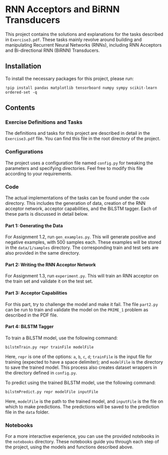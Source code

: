 RNN Acceptors and BiRNN Transducers
===================================

This project contains the solutions and explanations for the tasks described in `Exercise3.pdf`. These tasks mainly revolve around building and manipulating Recurrent Neural Networks (RNNs), including RNN Acceptors and Bi-directional RNN (BiRNN) Transducers.

Installation
------------

To install the necessary packages for this project, please run:

`!pip install pandas matplotlib tensorboard numpy sympy scikit-learn ordered-set -q`

Contents
--------

### Exercise Definitions and Tasks

The definitions and tasks for this project are described in detail in the `Exercise3.pdf` file. You can find this file in the root directory of the project.

### Configurations

The project uses a configuration file named `config.py` for tweaking the parameters and specifying directories. Feel free to modify this file according to your requirements.

### Code

The actual implementations of the tasks can be found under the `code` directory. This includes the generation of data, creation of the RNN acceptor network, acceptor capabilities, and the BiLSTM tagger. Each of these parts is discussed in detail below.

#### Part 1: Generating the Data

For Assignment 1.2, run `gen_examples.py`. This will generate positive and negative examples, with 500 samples each. These examples will be stored in the `data/1/samples` directory. The corresponding train and test sets are also provided in the same directory.

#### Part 2: Writing the RNN Acceptor Network

For Assignment 1.3, run `experiment.py`. This will train an RNN acceptor on the train set and validate it on the test set.

#### Part 3: Acceptor Capabilities

For this part, try to challenge the model and make it fail. The file `part2.py` can be run to train and validate the model on the `PRIME_1` problem as described in the PDF file.

#### Part 4: BiLSTM Tagger

To train a BiLSTM model, use the following command:

`bilstmTrain.py repr trainFile modelFile`

Here, `repr` is one of the options: `a`, `b`, `c`, `d`; `trainFile` is the input file for training (expected to have a space delimiter); and `modelFile` is the directory to save the trained model. This process also creates dataset wrappers in the directory defined in `config.py`.

To predict using the trained BiLSTM model, use the following command:


`bilstmPredict.py repr modelFile inputFile`

Here, `modelFile` is the path to the trained model, and `inputFile` is the file on which to make predictions. The predictions will be saved to the prediction file in the `data` folder.

### Notebooks

For a more interactive experience, you can use the provided notebooks in the `notebooks` directory. These notebooks guide you through each step of the project, using the models and functions described above.
